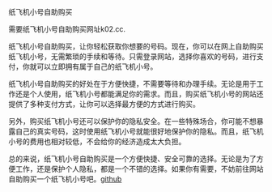 纸飞机小号自助购买

需要纸飞机小号自助购买网址k02.cc.

纸飞机小号自助购买，让你轻松获取你想要的号码。现在，你可以在网上自助购买纸飞机小号，无需繁琐的手续和等待。只需登录网站，选择你喜欢的号码，进行支付，你就可以立即拥有属于自己的纸飞机小号。

纸飞机小号自助购买的好处在于方便快捷，不需要等待和办理手续。无论是用于工作还是个人使用，纸飞机小号都能满足你的需求。而且，购买纸飞机小号的网站还提供了多种支付方式，让你可以选择最方便的方式进行购买。

另外，购买纸飞机小号还可以保护你的隐私安全。在一些特殊场合，你可能不想暴露自己的真实号码，这时使用纸飞机小号就能很好地保护你的隐私。而且，纸飞机小号的费用也相对较低，不会给你的经济造成太大负担。

总的来说，纸飞机小号自助购买是一个方便快捷、安全可靠的选择。无论是为了方便工作，还是保护个人隐私，都是一个不错的选择。如果你有需要，不妨前往网站自助购买一个纸飞机小号吧。[github](https://github.com)